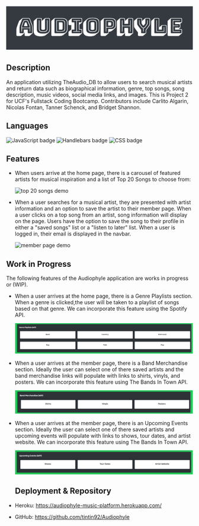 # ![audiophyle](./public/assets/audiophyleLogo.png)

## Description

An application utilizing TheAudio_DB to allow users to search musical artists and return data such as biographical information, genre, top songs, song description, music videos, social media links, and images. This is Project 2 for UCF's Fullstack Coding Bootcamp. Contributors include Carlito Algarin, Nicolas Fontan, Tanner Schenck, and Bridget Shannon.

## Languages

<img float="left" alt="JavaScript badge" src="https://img.shields.io/badge/JavaScript-57%25-yellow">

<img float="left" alt="Handlebars badge" src="https://img.shields.io/badge/Handlebars-40%25-orange">

<img float="left" alt="CSS badge" src="https://img.shields.io/badge/CSS-3%25-blueviolet">

## Features

- When users arrive at the home page, there is a carousel of featured artists for musical inspiration and a list of Top 20 Songs to choose from:

  ![top 20 songs demo](./public/assets/top20demo.gif)

- When a user searches for a musical artist, they are presented with artist information and an option to save the artist to their member page. When a user clicks on a top song from an artist, song information will display on the page. Users have the option to save the song to their profile in either a "saved songs" list or a "listen to later" list. When a user is logged in, their email is displayed in the navbar.

  ![member page demo](./public/assets/memberdemo.gif)

## Work in Progress

The following features of the Audiophyle application are works in progress or (WIP).

- When a user arrives at the home page, there is a Genre Playlists section. When a genre is clicked,the user will be taken to a playlist of songs based on that genre. We can incorporate this feature using the Spotify API.

  ![genre playlists](./public/assets/genreplaylists.png)

- When a user arrives at the member page, there is a Band Merchandise section. Ideally the user can select one of there saved artists and the band merchandise links will populate with links to shirts, vinyls, and posters. We can incorporate this feature using The Bands In Town API.

  ![band merchandise](./public/assets/bandmerchandise.png)

- When a user arrives at the member page, there is an Upcoming Events section. Ideally the user can select one of there saved artists and upcoming events will populate with links to shows, tour dates, and artist website. We can incorporate this feature using The Bands In Town API.

  ![upcoming events](./public/assets/upcomingevents.png)

  ## Deployment & Repository

- Heroku: https://audiophyle-music-platform.herokuapp.com/
- GitHub: https://github.com/tintin92/Audiophyle
